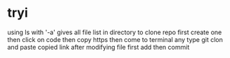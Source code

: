 # tryi
using ls with '-a' gives all file list in directory
to clone repo first create one then click on code then copy https then come to terminal any type git clon and paste copied link
after modifying file first add then commit 
